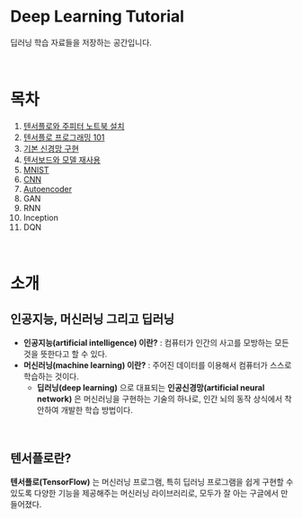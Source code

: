# Deep Learning Tutorial

딥러닝 학습 자료들을 저장하는 공간입니다.

</br>

# 목차

1. [텐서플로와 주피터 노트북 설치](https://github.com/LeeSM0518/deep-learning/tree/master/TensorFlow-and-Jupyter-Install)
2. [텐서플로 프로그래밍 101](https://github.com/LeeSM0518/deep-learning/tree/master/TensorFlow-Programming-101)
3. [기본 신경망 구현](https://github.com/LeeSM0518/deep-learning/tree/master/Neural-Network-Implementation)
4. [텐서보드와 모델 재사용](https://github.com/LeeSM0518/deep-learning/tree/master/Tensor-board-and-model-reuse)
5. [MNIST](https://github.com/LeeSM0518/deep-learning/blob/master/MNIST)
6. [CNN](https://github.com/LeeSM0518/deep-learning/tree/master/CNN)
7. [Autoencoder](https://github.com/LeeSM0518/deep-learning/tree/master/Autoencoder)
8. GAN
9. RNN
10. Inception
11. DQN

</br>

# 소개
## 인공지능, 머신러닝 그리고 딥러닝

* **인공지능(artificial intelligence) 이란?** : 컴퓨터가 인간의 사고를 모방하는 모든 것을 뜻한다고 할 수 있다.
* **머신러닝(machine learning) 이란?** : 주어진 데이터를 이용해서 컴퓨터가 스스로 학습하는 것이다.
  * **딥러닝(deep learning)** 으로 대표되는 **인공신경망(artificial neural network)** 은 머신러닝을 구현하는 기술의 하나로, 인간 뇌의 동작 상식에서 착안하여 개발한 학습 방법이다.

</br>

## 텐서플로란?

**텐서플로(TensorFlow)** 는 머신러닝 프로그램, 특히 딥러닝 프로그램을 쉽게 구현할 수 있도록 다양한 기능을 제공해주는 머신러닝 라이브러리로, 모두가 잘 아는 구글에서 만들어졌다.
